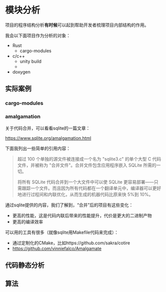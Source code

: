 # 模块分析

项目的程序结构分析**有时候**可以起到帮助开发者梳理项目内部结构的作用。

我会以下面项目作为分析的对象：

* Rust
  * cargo-modules
* c/c++
  * unity build
  * 
* doxygen



## 实际案例

### cargo-modules



### amalgamation

关于代码合并，可以看看sqlite的一篇文章：

https://www.sqlite.org/amalgamation.html

下面我列出一些简单的引用内容：

> 超过 100 个单独的源文件被连接成一个名为 "sqlite3.c" 的单个大型 C 代码文件，并被称为 "合并文件"。合并文件包含应用程序嵌入 SQLite 所需的一切。
>
> 将所有 SQLite 代码合并到一个大文件中可以使 SQLite 更容易部署——只需跟踪一个文件。而且因为所有代码都在一个翻译单元中，编译器可以更好地进行过程间和内联优化，从而生成的机器代码比原来快 5%到 10%。
>
> 

通过sqlite提供的内容，我们了解到，“合并”后的项目有这些变化：

* 更高的性能，这是代码内联后带来的性能提升，代价是更大的二进制产物
* 更高的编译效率

可以用的工具有很多（就像sqlite用Makefile代码来完成）：

* 通过定制化的CMake，比如https://github.com/sakra/cotire
* https://github.com/vinniefalco/Amalgamate



## 代码静态分析





## 算法